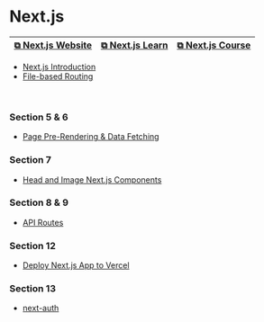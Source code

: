 # Next.js

| [&#10697; Next.js Website](https://nextjs.org/) | [&#10697; Next.js Learn](https://nextjs.org/learn/foundations/about-nextjs) | [&#10697; Next.js Course ](https://www.udemy.com/course/nextjs-react-the-complete-guide/) |
| ----------------------------------------------- | --------------------------------------------------------------------------- | ----------------------------------------------------------------------------------------- |

- [Next.js Introduction](./intro.md)
- [File-based Routing](./file-based-routing.md)

<br>

### Section 5 & 6

- [Page Pre-Rendering & Data Fetching](./pre-rendering.md)

### Section 7

- [Head and Image Next.js Components](./head-image.md)

### Section 8 & 9

- [API Routes](./api-routes.md)

### Section 12

- [Deploy Next.js App to Vercel](./deploy.md)

### Section 13

- [next-auth](./next-auth.md)

<br>
